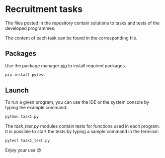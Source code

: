 # Recruitment tasks

The files posted in the repository contain solutions to tasks and tests of the developed programmes. 

The content of each task can be found in the corresponding file. 

## Packages

Use the package manager [pip](https://pip.pypa.io/en/stable/) to install required packages.

```bash
pip install pytest
```

## Launch

To run a given program, you can use the IDE or the system console by typing the example command:

```bash
python task1.py
```
The *task_test.py* modules contain tests for functions used in each program. It is possible to start the tests by typing a sample command in the terminal:

```bash
pytest task1_test.py
```
Enjoy your use :wink:
